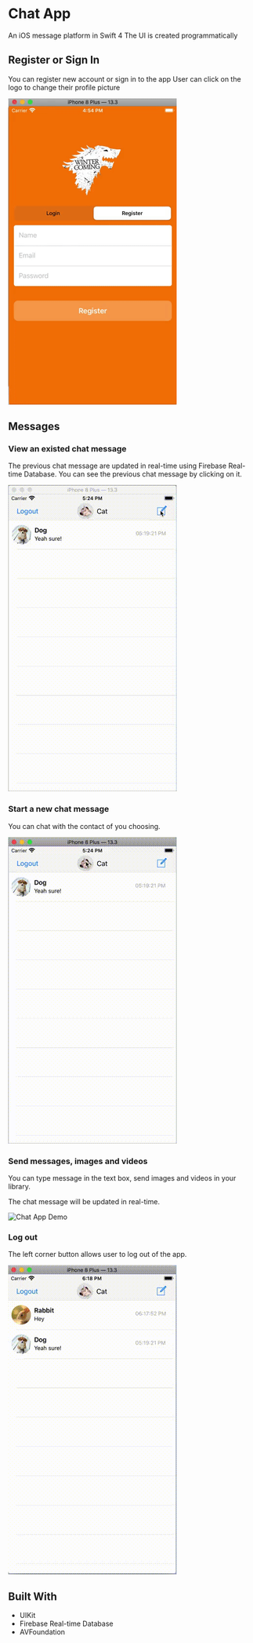 # Chat App
An iOS message platform in Swift 4
The UI is created programmatically

## Register or Sign In 
You can register new account or sign in to the app
User can click on the logo to change their profile picture

![Chat App Demo](Demo/CA1.gif)

## Messages
### View an existed chat message
The previous chat message are updated in real-time using Firebase Real-time Database. 
You can see the previous chat message by clicking on it. 


![Chat App Demo](Demo/CA2.gif)

### Start a new chat message 
You can chat with the contact of you choosing. 


![Chat App Demo](Demo/CA3.gif)

### Send messages, images and videos
You can type message in the text box, send images and videos in your library. 

The chat message will be updated in real-time.


![Chat App Demo](Demo/CA4.gif)

### Log out 
The left corner button allows user to log out of the app.


![Chat App Demo](Demo/CA5.gif)

## Built With
* UIKit
* Firebase Real-time Database 
* AVFoundation

